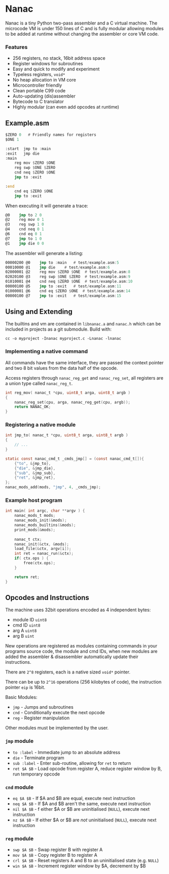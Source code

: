 # Nanac

Nanac is a tiny Python two-pass assembler and a C virtual machine. The microcode VM is under 150 lines of C and is fully modular allowing modules to be added at runtime without changing the assembler or core VM code.

### Features

 * 256 registers, no stack, 16bit address space
 * Register windows for subroutines
 * Easy and quick to modify and experiment
 * Typeless registers, `void*`
 * No heap allocation in VM core
 * Microcontroller friendly
 * Clean portable C99 code
 * Auto-updating (dis)assembler
 * Bytecode to C translator
 * Highly modular (can even add opcodes at runtime)


## Example.asm

```asm
$ZERO 0   # Friendly names for registers
$ONE 1

:start  jmp to :main
:exit   jmp die
:main
    reg mov $ZERO $ONE
    reg swp $ONE $ZERO
    cnd neq $ZERO $ONE
    jmp to :exit

:end
    cnd eq $ZERO $ONE
    jmp to :exit
```

When executing it will generate a trace:

```asm
@0    jmp to 2 0
@2    reg mov 0 1
@3    reg swp 1 0
@4    cnd neq 0 1
@6    cnd eq 0 1
@7    jmp to 1 0
@1    jmp die 0 0
```

The assembler will generate a listing:

```asm
00000200 @0    jmp to :main   # test/example.asm:5
00010000 @1    jmp die    # test/example.asm:6
02000001 @2    reg mov $ZERO $ONE  # test/example.asm:8
02020100 @3    reg swp $ONE $ZERO  # test/example.asm:9
01010001 @4    cnd neq $ZERO $ONE  # test/example.asm:10
00000100 @5    jmp to :exit   # test/example.asm:11
01000001 @6    cnd eq $ZERO $ONE  # test/example.asm:14
00000100 @7    jmp to :exit   # test/example.asm:15
```


## Using and Extending

The builtins and vm are contained in `libnanac.a` and `nanac.h` which can be
included in projects as a git submodule. Build with:

```
cc -o myproject -Inanac myproject.c -Lnanac -lnanac
```

### Implementing a native command

All commands have the same interface, they are passed the context pointer and
two 8 bit values from the data half of the opcode.

Access registers through `nanac_reg_get` and `nanac_reg_set`, all registers are
a union type called `nanac_reg_t`.

```c
int reg_mov( nanac_t *cpu, uint8_t arga, uint8_t argb )
{
    nanac_reg_set(cpu, arga, nanac_reg_get(cpu, argb));
    return NANAC_OK;
} 
```

### Registering a native module

```c
int jmp_to( nanac_t *cpu, uint8_t arga, uint8_t argb )
{
    // ...
}

static const nanac_cmd_t _cmds_jmp[] = (const nanac_cmd_t[]){
    {"to", &jmp_to},
    {"die", &jmp_die},
    {"sub", &jmp_sub},
    {"ret", &jmp_ret},
};
nanac_mods_add(mods, "jmp", 4, _cmds_jmp);
```

### Example host program

```c
int main( int argc, char **argv ) {
    nanac_mods_t mods;
    nanac_mods_init(&mods);
    nanac_mods_builtins(&mods);
    print_mods(&mods);
    
    nanac_t ctx;
    nanac_init(&ctx, &mods);
    load_file(&ctx, argv[i]);
    int ret = nanac_run(&ctx);
    if( ctx.ops ) {
        free(ctx.ops);
    }

    return ret;
}
```


## Opcodes and Instructions

 The machine uses 32bit operations encoded as 4 independent bytes:

 * module ID `uint8`
 * cmd ID `uint8`
 * arg A `uint8`
 * arg B `uint`

New operations are registered as modules containing commands in your programs source code,
the module and cmd IDs, when new modules are added the assembler & disassembler automatically update their instructions.

There are `2^8` registers, each is a native sized `void*` pointer.

There can be up to `2^16` operations (256 kilobytes of code), the instruction pointer `eip` is 16bit.

Basic Modules:

 * `jmp` - Jumps and subroutines
 * `cnd` - Conditionally execute the next opcode
 * `reg` - Register manipulation

Other modules must be implemented by the user.

### `jmp` module

 * `to :label` - Immediate jump to an absolute address
 * `die` - Terminate program
 * `sub :label` - Enter sub-routine, allowing for `ret` to return
 * `ret $A $B` - Load opcode from register A, reduce register window by B, run temporary opcode


### `cnd` module

 * `eq $A $B` - If $A and $B are equal, execute next instruction
 * `neq $A $B` - If $A and $B aren't the same, execute next instruction
 * `nil $A $B` - f either $A or $B are uninitialised (`NULL`), execute next instruction
 * `nz $A $B` - If either $A or $B are *not* uninitialised (`NULL`), execute next instruction

### `reg` module

 * `swp $A $B` - Swap register B with register A
 * `mov $A $B` - Copy register B to register A
 * `crl $A $B` - Reset registers A and B to an uninitialised state (e.g. `NULL`)
 * `win $A $B` - Increment register window by $A, decrement by $B